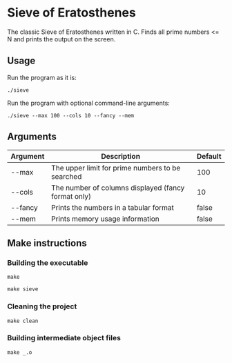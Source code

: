 # Sieve of Eratosthenes
The classic Sieve of Eratosthenes written in C. Finds all prime numbers <= N and prints the output on the screen.

## Usage

Run the program as it is:

```
./sieve
```

Run the program with optional command-line arguments:

```
./sieve --max 100 --cols 10 --fancy --mem
```

## Arguments

| Argument | Description                                          | Default  |
|----------|------------------------------------------------------|----------|
| --max    | The upper limit for prime numbers to be searched     | 100      |
| --cols   | The number of columns displayed (fancy format only)  | 10       |
| --fancy  | Prints the numbers in a tabular format               | false    |
| --mem    | Prints memory usage information                      | false    |

## Make instructions

### Building the executable

```
make
```

```
make sieve
```

### Cleaning the project

```
make clean
```

### Building intermediate object files

```
make _.o
```